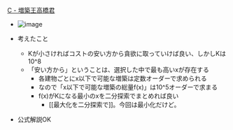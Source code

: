
[C - 増築王高橋君](https://atcoder.jp/contests/arc021/tasks/arc021_3)
- ![image](https://gyazo.com/0cedd265db86638eaab777a64ed378a5/thumb/1000)

- 考えたこと
    - Kが小さければコストの安い方から貪欲に取っていけば良い、しかしKは10^8
    - 「安い方から」ということは、選択した中で最も高いxが存在する
        - 各建物ごとにx以下で可能な増築は定数オーダーで求められる
        - なので「x以下で可能な増築の総量f(x)」は10^5オーダーで求まる
        - f(x)がKになる最小のxを二分探索でまとめれば良い
            - [[最大化を二分探索で]]。今回は最小化だけど。
- 公式解説OK
